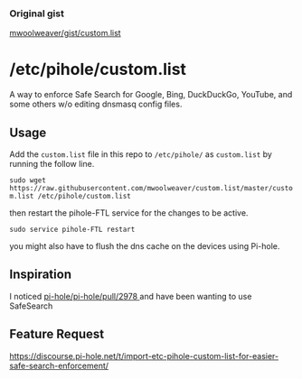 ### Original gist

[mwoolweaver/gist/custom.list](https://gist.github.com/mwoolweaver/25b3f03c36ac46da6c5b645cb1c1f180)

# /etc/pihole/custom.list
A way to enforce Safe Search for Google, Bing, DuckDuckGo, YouTube, and some others w/o editing dnsmasq config files.


## Usage
Add the `custom.list` file in this repo to `/etc/pihole/` as `custom.list` by running the follow line.

`sudo wget https://raw.githubusercontent.com/mwoolweaver/custom.list/master/custom.list /etc/pihole/custom.list`

then restart the pihole-FTL service for the changes to be active.

`sudo service pihole-FTL restart`

you might also have to flush the dns cache on the devices using Pi-hole.

## Inspiration 

I noticed [pi-hole/pi-hole/pull/2978 ](https://github.com/pi-hole/pi-hole/pull/2978) and have been wanting to use SafeSearch 


## Feature Request

<https://discourse.pi-hole.net/t/import-etc-pihole-custom-list-for-easier-safe-search-enforcement/>
